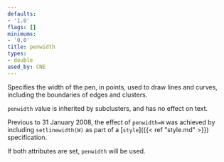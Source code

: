 ```yaml
---
defaults:
- '1.0'
flags: []
minimums:
- '0.0'
title: penwidth
types:
- double
used_by: CNE
---
```

Specifies the width of the pen, in points, used to draw lines and curves,
including the boundaries of edges and clusters.

`penwidth` value is inherited by subclusters, and has no effect on text.

Previous to 31 January 2008, the effect of `penwidth=W` was achieved by
including `setlinewidth(W)` as part of a [`style`]({{< ref "style.md" >}}) specification.

If both attributes are set, `penwidth` will be used.
